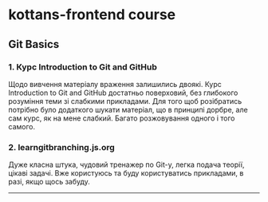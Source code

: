 # kottans-frontend course
## Git Basics

### 1. Курс Introduction to Git and GitHub
Щодо вивчення матеріалу враження залишились двоякі. Курс Introduction to Git and GitHub достатньо поверховий, без глибокого розуміння теми зі слабкими прикладами. Для того щоб розібратись потрібно було додаткого шукати матеріал, що в принципі дорбре, але сам курс, як на мене слабкий. Багато розжовування одного і того самого.

### 2. learngitbranching.js.org
Дуже класна штука, чудовий тренажер по Git-у, легка подача теорії, цікаві задачі. Вже користуюсь та буду користуватись прикладами, в разі, якщо щось забуду.

---------------------------------------------
